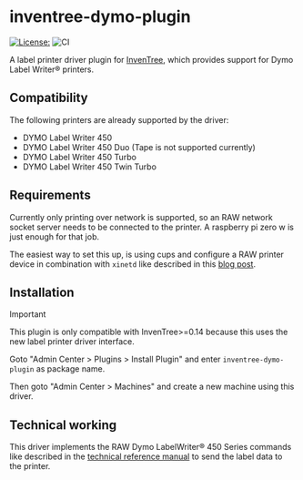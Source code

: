 # inventree-dymo-plugin

[![License: ](https://img.shields.io/badge/License-GPLv3-yellow.svg)](https://opensource.org/licenses/MIT)
![CI](https://github.com/wolflu05/inventree-dymo-plugin/actions/workflows/ci.yml/badge.svg)

A label printer driver plugin for [InvenTree](https://inventree.org/), which provides support for Dymo Label Writer® printers.

## Compatibility

The following printers are already supported by the driver:

- DYMO Label Writer 450
- DYMO Label Writer 450 Duo (Tape is not supported currently)
- DYMO Label Writer 450 Turbo
- DYMO Label Writer 450 Twin Turbo

## Requirements

Currently only printing over network is supported, so an RAW network socket server needs to be connected to the printer. A raspberry pi zero w is just enough for that job.

The easiest way to set this up, is using cups and configure a RAW printer device in combination with `xinetd` like described in this [blog post](https://nerdig.es/labelwriter-im-netz-teil1/).

## Installation

> [!IMPORTANT]
> This plugin is only compatible with InvenTree>=0.14 because this uses the new label printer driver interface.

Goto "Admin Center > Plugins > Install Plugin" and enter `inventree-dymo-plugin` as package name.

Then goto "Admin Center > Machines" and create a new machine using this driver.

## Technical working

This driver implements the RAW Dymo LabelWriter® 450 Series commands like described in the [technical reference manual](https://download.dymo.com/dymo/technical-data-sheets/LW%20450%20Series%20Technical%20Reference.pdf) to send the label data to the printer.

